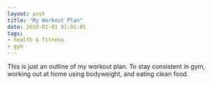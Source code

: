 ```yaml
---
layout: post
title: "My Workout Plan"
date: 2015-01-01 01:01:01
tags:
- health & fitness
- gym
---
```


This is just an outline of my workout plan. To stay consistent in gym, working out at home using bodyweight, and eating clean food.
